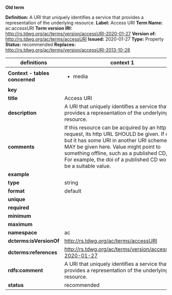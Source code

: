 **Old term**

**Definition:** A URI that uniquely identifies a service that provides a representation of the underlying resource.
**Label:** Access URI
**Term Name:** ac:accessURI
**Term version IRI:** http://rs.tdwg.org/ac/terms/version/accessURI-2020-01-27
**Version of:** http://rs.tdwg.org/ac/terms/accessURI
**Issued:** 2020-01-27
**Type:** Property
**Status:** recommended
**Replaces:** http://rs.tdwg.org/ac/terms/version/accessURI-2013-10-28


| definitions | context 1 |
|-|-|
| **Context - tables concerned** | <ul><li>media</li></ul> |
| **key** |  |
| **title** | Access URI |
| **description** | A URI that uniquely identifies a service that provides a representation of the underlying resource. |
| **comments** | If this resource can be acquired by an http request, its http URL SHOULD be given. If not, but it has some URI in another URI scheme, that MAY be given here. Value might point to something offline, such as a published CD, etc. For example, the doi of a published CD would be a suitable value. |
| **example** |  |
| **type** | string |
| **format** | default |
| **unique** |  |
| **required** |  |
| **minimum** |  |
| **maximum** |  |
| **namespace** | ac |
| **dcterms:isVersionOf** | http://rs.tdwg.org/ac/terms/accessURI |
| **dcterms:references** | http://rs.tdwg.org/ac/terms/version/accessURI-2020-01-27 |
| **rdfs:comment** | A URI that uniquely identifies a service that provides a representation of the underlying resource. |
| **status** | recommended |
